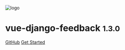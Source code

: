 ![logo](_media/logo.png)

# vue-django-feedback <small>1.3.0</small>

[GitHub](https://github.com/pulilab/vue-django-feedback)
[Get Started](#vue-django-feedback)
